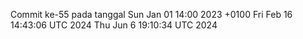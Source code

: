 Commit ke-55 pada tanggal Sun Jan 01 14:00 2023 +0100
Fri Feb 16 14:43:06 UTC 2024
Thu Jun  6 19:10:34 UTC 2024
